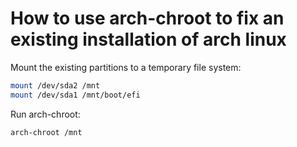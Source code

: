 # How to use arch-chroot to fix an existing installation of arch linux

Mount the existing partitions to a temporary file system:

```bash
mount /dev/sda2 /mnt
mount /dev/sda1 /mnt/boot/efi
```

Run arch-chroot:

```bash
arch-chroot /mnt
```

